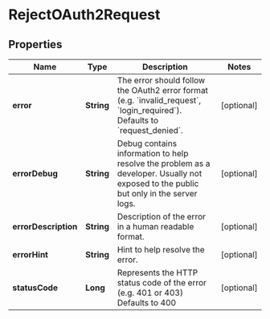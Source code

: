 

# RejectOAuth2Request


## Properties

Name | Type | Description | Notes
------------ | ------------- | ------------- | -------------
**error** | **String** | The error should follow the OAuth2 error format (e.g. &#x60;invalid_request&#x60;, &#x60;login_required&#x60;).  Defaults to &#x60;request_denied&#x60;. |  [optional]
**errorDebug** | **String** | Debug contains information to help resolve the problem as a developer. Usually not exposed to the public but only in the server logs. |  [optional]
**errorDescription** | **String** | Description of the error in a human readable format. |  [optional]
**errorHint** | **String** | Hint to help resolve the error. |  [optional]
**statusCode** | **Long** | Represents the HTTP status code of the error (e.g. 401 or 403)  Defaults to 400 |  [optional]



